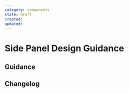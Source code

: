 ```yaml
---
category: components
state: draft
created: 
updated: 
---
```


# Side Panel Design Guidance

## Guidance

## Changelog
